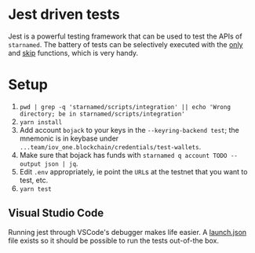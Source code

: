 # Jest driven tests

Jest is a powerful testing framework that can be used to test the APIs of `starnamed`.  The battery of tests can be selectively executed with the [only](https://jestjs.io/docs/en/api#testonlyname-fn-timeout) and [skip](https://jestjs.io/docs/en/api#testskipname-fn) functions, which is very handy.

# Setup

1. `pwd | grep -q 'starnamed/scripts/integration' || echo 'Wrong directory; be in starnamed/scripts/integration'`
1. `yarn install`
1. Add account `bojack` to your keys in the `--keyring-backend test`; the mnemonic is in keybase under `...team/iov_one.blockchain/credentials/test-wallets`.
1. Make sure that bojack has funds with `starnamed q account TODO --output json | jq`.
1. Edit `.env` appropriately, ie point the `URL`s at the testnet that you want to test, etc.
1. `yarn test`

## Visual Studio Code

Running jest through VSCode's debugger makes life easier. A [launch.json](.vscode/launch.json) file exists so it should be possible to run the tests out-of-the box.

